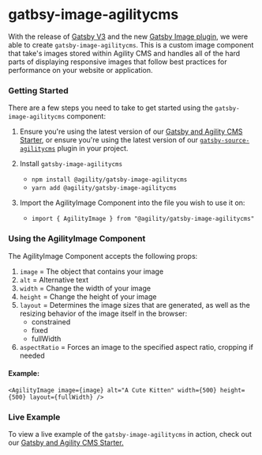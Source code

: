 # gatbsy-image-agilitycms

With the release of [Gatsby V3](https://www.gatsbyjs.com/blog/gatsby-v3/) and the new [Gatsby Image plugin](https://www.gatsbyjs.com/plugins/gatsby-plugin-image), we were able to create `gatsby-image-agilitycms`. This is a custom image component that take's images stored within Agility CMS and handles all of the hard parts of displaying responsive images that follow best practices for performance on your website or application.

### Getting Started
There are a few steps you need to take to get started using the `gatsby-image-agilitycms` component:

1. Ensure you're using the latest version of our [Gatsby and Agility CMS Starter](https://github.com/agility/agility-gatsby-starter), or ensure you're using the latest version of our [`gatsby-source-agilitycms`](https://github.com/agility/gatsby-source-agilitycms) plugin in your project.

3. Install `gatsby-image-agilitycms`
   - `npm install @agility/gatsby-image-agilitycms`
   - `yarn add @agility/gatsby-image-agilitycms`

4. Import the AgilityImage Component into the file you wish to use it on:
   - `import { AgilityImage } from "@agility/gatsby-image-agilitycms"`

### Using the AgilityImage Component

The AgilityImage Component accepts the following props:

1. `image` = The object that contains your image
2. `alt` = Alternative text
3. `width` = Change the width of your image
4. `height` = Change the height of your image
5. `layout` = Determines the image sizes that are generated, as well as the resizing behavior of the image itself in the browser:
    - constrained
    - fixed
    - fullWidth
6. `aspectRatio` = Forces an image to the specified aspect ratio, cropping if needed

#### Example: 
`<AgilityImage image={image} alt="A Cute Kitten" width={500} height={500} layout={fullWidth} />`

### Live Example

To view a live example of the `gatsby-image-agilitycms` in action, check out our [Gatsby and Agility CMS Starter.](https://agility-gatsby-starter-gatsbycloud.netlify.app/)

